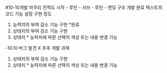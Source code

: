 #10-10개발 마무리 진척도
시작 - 루틴 - 서브 - 루틴 - 엔딩 구조 개발 완료
텍스트의 코드 기능 설정 구현 정도
1. 능력치의 부여 감소 기능 구현 *완료
2. 상태치의 부여 감소 기능 구현
3. 상태치 * 능력치에 따른 선택지 색상 또는 내용 변경 기능

-10.10 버그 발견 X
추후 개발 과제
1. 상태치의 부여 감소 기능 구현
2. 상태치 * 능력치에 따른 선택지 색상 또는 내용 변경 기능



